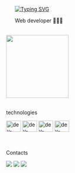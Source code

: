 <div id="user-content-toc">
  <ul>
    <summary><a href="https://git.io/typing-svg"><img src="https://readme-typing-svg.herokuapp.com?font=Fira+Code&weight=500&size=28&duration=3000&pause=1000&color=FFFFFF&repeat=false&width=435&lines=Hi,+I'm+Marley+Souza" alt="Typing SVG" /></a></summary>
    <p>Web developer 👨🏾‍💻 </p>
</div>
<br>
  <img height="170em" src="https://github-readme-stats-eight-theta.vercel.app/api/top-langs/?username=Marleysouza&layout=compact&langs_count=8&theme=dark"/>


<div style-"display: inline_block">
  
</div>

<div><br>
  
  <p>technologies<p>   
  <img height="30px" width="40px" src="https://skillicons.dev/icons?i=nodejs" alt="dev-lang">
  <img height="30px" width="40px" src="https://skillicons.dev/icons?i=react" alt="dev-lang"> 
  <img height="30px" width="40px" src="https://skillicons.dev/icons?i=vite" alt="dev-lang">
  <img height="30px" width="40px" src="https://skillicons.dev/icons?i=bootstrap" alt="dev-lang">
</div>

<div><br>
  
  <p>Contacts<p>
  <a href="https://www.linkedin.com/in/marley-souza-da-costa-41b606301"><img src="https://img.shields.io/badge/linkedin-0077B5?style=for-the-badge&logo=linkedin&logoColor=white"></a>
  <a href="mailto:ctt.marley@outlook.com"><img src="https://img.shields.io/badge/email-0264db?style=for-the-badge&logo=microsoft&logoColor=white"></a>
  <a href="https://www.instagram.com/marley_developer?igsh=cHk5cnk0ZW83ZXVp"><img src="https://img.shields.io/badge/Instagram-C13584?style=for-the-badge&logo=instagram&logoColor=white"></a>
    
</div>
